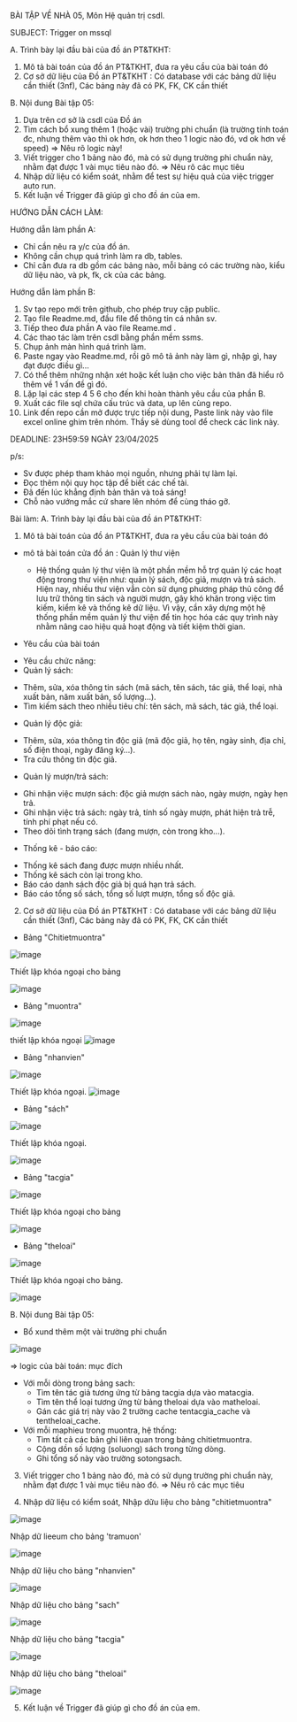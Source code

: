 BÀI TẬP VỀ NHÀ 05, Môn Hệ quản trị csdl.

SUBJECT: Trigger on mssql

A. Trình bày lại đầu bài của đồ án PT&TKHT:
1. Mô tả bài toán của đồ án PT&TKHT, 
   đưa ra yêu cầu của bài toán đó
2. Cơ sở dữ liệu của Đồ án PT&TKHT :
   Có database với các bảng dữ liệu cần thiết (3nf),
   Các bảng này đã có PK, FK, CK cần thiết
 
B. Nội dung Bài tập 05:
1. Dựa trên cơ sở là csdl của Đồ án
2. Tìm cách bổ xung thêm 1 (hoặc vài) trường phi chuẩn
   (là trường tính toán đc, nhưng thêm vào thì ok hơn,
    ok hơn theo 1 logic nào đó, vd ok hơn về speed)
   => Nêu rõ logic này!
3. Viết trigger cho 1 bảng nào đó, 
   mà có sử dụng trường phi chuẩn này,
   nhằm đạt được 1 vài mục tiêu nào đó.
   => Nêu rõ các mục tiêu 
4. Nhập dữ liệu có kiểm soát, 
   nhằm để test sự hiệu quả của việc trigger auto run.
5. Kết luận về Trigger đã giúp gì cho đồ án của em.

HƯỚNG DẪN CÁCH LÀM:

Hướng dẫn làm phần A: 
 - Chỉ cần nêu ra y/c của đồ án.
 - Không cần chụp quá trình làm ra db, tables.
 - Chỉ cần đưa ra db gồm các bảng nào,
   mỗi bảng có các trường nào, kiểu dữ liệu nào,
   và pk, fk, ck của các bảng.

Hướng dẫn làm phần B:
1. Sv tạo repo mới trên github, cho phép truy cập public.
2. Tạo file Readme.md, đầu file để thông tin cá nhân sv.
3. Tiếp theo đưa phần A vào file Reame.md .
3. Các thao tác làm trên csdl bằng phần mềm ssms.
4. Chụp ảnh màn hình quá trình làm.
5. Paste ngay vào Readme.md, 
   rồi gõ mô tả ảnh này làm gì, nhập gì, hay đạt được điều gì...
6. Có thể thêm những nhận xét hoặc kết luận
   cho việc bản thân đã hiểu rõ thêm về 1 vấn đề gì đó.
7. Lặp lại các step 4 5 6 cho đến khi hoàn thành yêu cầu của phần B.
8. Xuất các file sql chứa cấu trúc và data, up lên cùng repo.
9. Link đến repo cần mở được trực tiếp nội dung, 
   Paste link này vào file excel online ghim trên nhóm.
   Thầy sẽ dùng tool để check các link này.

DEADLINE: 23H59:59 NGÀY 23/04/2025

p/s:
 - Sv được phép tham khảo mọi nguồn, nhưng phải tự làm lại.
 - Đọc thêm nội quy học tập để biết các chế tài.
 - Đã đến lúc khẳng định bản thân và toả sáng!
 - Chỗ nào vướng mắc cứ share lên nhóm để cùng tháo gỡ.

Bài làm:
A. Trình bày lại đầu bài của đồ án PT&TKHT:
1. Mô tả bài toán của đồ án PT&TKHT, 
   đưa ra yêu cầu của bài toán đó
* mô tả bài toán cửa đồ án : Quản lý thư viện
  - Hệ thống quản lý thư viện là một phần mềm hỗ trợ quản lý các hoạt động trong thư viện như: quản lý sách, độc giả, mượn và trả sách. Hiện nay, nhiều thư viện vẫn còn sử dụng phương pháp thủ công để lưu trữ thông tin sách và người mượn, gây khó khăn trong việc tìm kiếm, kiểm kê và thống kê dữ liệu. Vì vậy, cần xây dựng một hệ thống phần mềm quản lý thư viện để tin học hóa các quy trình này nhằm nâng cao hiệu quả hoạt động và tiết kiệm thời gian.
    
* Yêu cầu của bài toán
- Yêu cầu chức năng:
- Quản lý sách:
+ Thêm, sửa, xóa thông tin sách (mã sách, tên sách, tác giả, thể loại, nhà xuất bản, năm xuất bản, số lượng…).
+ Tìm kiếm sách theo nhiều tiêu chí: tên sách, mã sách, tác giả, thể loại.
- Quản lý độc giả:
+ Thêm, sửa, xóa thông tin độc giả (mã độc giả, họ tên, ngày sinh, địa chỉ, số điện thoại, ngày đăng ký…).
+ Tra cứu thông tin độc giả.
- Quản lý mượn/trả sách:
+ Ghi nhận việc mượn sách: độc giả mượn sách nào, ngày mượn, ngày hẹn trả.
+ Ghi nhận việc trả sách: ngày trả, tính số ngày mượn, phát hiện trả trễ, tính phí phạt nếu có.
+ Theo dõi tình trạng sách (đang mượn, còn trong kho...).
- Thống kê - báo cáo:
+ Thống kê sách đang được mượn nhiều nhất.
+ Thống kê sách còn lại trong kho.
+ Báo cáo danh sách độc giả bị quá hạn trả sách.
+ Báo cáo tổng số sách, tổng số lượt mượn, tổng số độc giả.
  
2. Cơ sở dữ liệu của Đồ án PT&TKHT :
   Có database với các bảng dữ liệu cần thiết (3nf),
   Các bảng này đã có PK, FK, CK cần thiết

* Bảng "Chitietmuontra"

![image](https://github.com/user-attachments/assets/ea076fe3-8ca3-4203-a6e1-6d91c13b3f76)

Thiết lập khóa ngoại cho bảng

![image](https://github.com/user-attachments/assets/b366709b-5858-4da6-9362-11c921d334fa)

* Bảng "muontra"

![image](https://github.com/user-attachments/assets/5217f357-8335-4f95-a811-4ba761e5caf6)

thiết lập khóa ngoại
![image](https://github.com/user-attachments/assets/9f31f51f-8c84-45f8-8b27-ed32590f9721)
 
* Bảng "nhanvien"

![image](https://github.com/user-attachments/assets/1374ac55-aae2-4a9f-aa1e-59942f2a2232)

Thiết lập khóa ngoại.
![image](https://github.com/user-attachments/assets/6186789c-91b3-472a-be99-c7e3085c0849)

* Bảng "sách"

![image](https://github.com/user-attachments/assets/833c14de-1555-4f1b-a603-8585fa713f3c)

Thiết lập khóa ngoại.

![image](https://github.com/user-attachments/assets/95255d4c-21d2-4690-b46e-0d223de62cc3)
  
* Bảng "tacgia"

![image](https://github.com/user-attachments/assets/0748dd85-ce89-480b-a039-d6ed8a33ee6a)

Thiết lập khóa ngoại cho bảng

![image](https://github.com/user-attachments/assets/c377477a-b8e9-465d-86e3-68a6131749b3)

* Bảng "theloai"

![image](https://github.com/user-attachments/assets/3a4d7b12-c191-4e3c-9c08-84d09e094eb0)

Thiết lập khóa ngoại cho bảng.

![image](https://github.com/user-attachments/assets/1cf20b68-a2cf-4af2-98aa-bcf41b966658)

B. Nội dung Bài tập 05:
* Bổ xund thêm một vài trường phi chuẩn
   
![image](https://github.com/user-attachments/assets/ad6f81bd-0b48-405f-a98e-c718f642abee)

  => logic của bài toán:
  mục đích
  - Với mỗi dòng trong bảng sach:
    + Tìm tên tác giả tương ứng từ bảng tacgia dựa vào matacgia.
    + Tìm tên thể loại tương ứng từ bảng theloai dựa vào   matheloai.
    + Gán các giá trị này vào 2 trường cache tentacgia_cache và tentheloai_cache.
- Với mỗi maphieu trong muontra, hệ thống:
    + Tìm tất cả các bản ghi liên quan trong bảng chitietmuontra.
    + Cộng dồn số lượng (soluong) sách trong từng dòng.
    + Ghi tổng số này vào trường sotongsach.

3. Viết trigger cho 1 bảng nào đó, 
   mà có sử dụng trường phi chuẩn này,
   nhằm đạt được 1 vài mục tiêu nào đó.
   => Nêu rõ các mục tiêu 

4. Nhập dữ liệu có kiểm soát, 
   Nhập dữu liệu cho bảng "chitietmuontra"
   
![image](https://github.com/user-attachments/assets/66ec0c8f-b1cd-48c6-9009-e2c58bc09b86)

   Nhập dữ lieeum cho bảng 'tramuon'

![image](https://github.com/user-attachments/assets/f39f6b3c-9eb6-4944-9725-a3b9e1a9ad76)

   Nhập dữ liệu cho bảng "nhanvien"

![image](https://github.com/user-attachments/assets/eda93645-bccd-488a-9a78-cdb2bff0c789)

   Nhập dữ liệu cho bảng "sach"

![image](https://github.com/user-attachments/assets/3b7ca29b-5963-4158-af24-0df7207ad4a9)

   Nhập dữ liệu cho bảng "tacgia"

![image](https://github.com/user-attachments/assets/1c2f74ac-ea9a-4541-bb81-e62c25aa6fe0)

   Nhập dữ liệu cho bảng "theloai"

![image](https://github.com/user-attachments/assets/cb8da488-abc5-41e9-a4ff-4dcf4e6ffcd5)

5. Kết luận về Trigger đã giúp gì cho đồ án của em.
